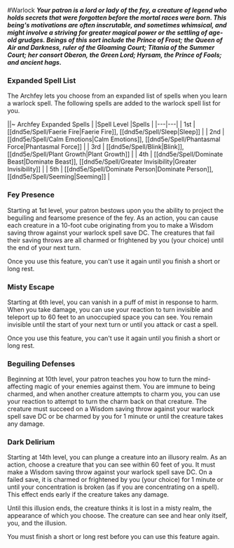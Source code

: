 #Warlock
***Your patron is a lord or lady of the fey, a creature of legend who holds secrets that were forgotten before the mortal races were born. This being's motivations are often inscrutable, and sometimes whimsical, and might involve a striving for greater magical power or the settling of age-old grudges. Beings of this sort include the Prince of Frost; the Queen of Air and Darkness, ruler of the Gloaming Court; Titania of the Summer Court; her consort Oberon, the Green Lord; Hyrsam, the Prince of Fools; and ancient hags.***

### Expanded Spell List
The Archfey lets you choose from an expanded list of spells when you learn a warlock spell. The following spells are added to the warlock spell list for you.

||~ Archfey Expanded Spells |
|Spell Level |Spells |
|---|---|
| 1st | [[dnd5e/Spell/Faerie Fire\|Faerie Fire]], [[dnd5e/Spell/Sleep\|Sleep]] |
| 2nd | [[dnd5e/Spell/Calm Emotions\|Calm Emotions]], [[dnd5e/Spell/Phantasmal Force\|Phantasmal Force]] |
| 3rd | [[dnd5e/Spell/Blink\|Blink]], [[dnd5e/Spell/Plant Growth\|Plant Growth]] |
| 4th | [[dnd5e/Spell/Dominate Beast\|Dominate Beast]], [[dnd5e/Spell/Greater Invisibility\|Greater Invisibility]] |
| 5th | [[dnd5e/Spell/Dominate Person\|Dominate Person]], [[dnd5e/Spell/Seeming\|Seeming]] |

### Fey Presence
Starting at 1st level, your patron bestows upon you the ability to project the beguiling and fearsome presence of the fey. As an action, you can cause each creature in a 10-foot cube originating from you to make a Wisdom saving throw against your warlock spell save DC. The creatures that fail their saving throws are all charmed or frightened by you (your choice) until the end of your next turn.

Once you use this feature, you can't use it again until you finish a short or long rest.

### Misty Escape
Starting at 6th level, you can vanish in a puff of mist in response to harm. When you take damage, you can use your reaction to turn invisible and teleport up to 60 feet to an unoccupied space you can see. You remain invisible until the start of your next turn or until you attack or cast a spell.

Once you use this feature, you can't use it again until you finish a short or long rest.

### Beguiling Defenses
Beginning at 10th level, your patron teaches you how to turn the mind-affecting magic of your enemies against them. You are immune to being charmed, and when another creature attempts to charm you, you can use your reaction to attempt to turn the charm back on that creature. The creature must succeed on a Wisdom saving throw against your warlock spell save DC or be charmed by you for 1 minute or until the creature takes any damage.

### Dark Delirium
Starting at 14th level, you can plunge a creature into an illusory realm. As an action, choose a creature that you can see within 60 feet of you. It must make a Wisdom saving throw against your warlock spell save DC. On a failed save, it is charmed or frightened by you (your choice) for 1 minute or until your concentration is broken (as if you are concentrating on a spell). This effect ends early if the creature takes any damage.

Until this illusion ends, the creature thinks it is lost in a misty realm, the appearance of which you choose. The creature can see and hear only itself, you, and the illusion.

You must finish a short or long rest before you can use this feature again.